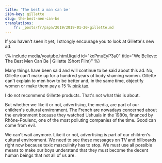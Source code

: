 ```yaml
---
title: 'The best a man can be'
i18n-key: gillette
slug: the-best-men-can-be
translations:
    fr: _posts/fr/papa/2019/2019-01-20-gillette.md
---
```


If you haven't seen it yet, I strongly encourage you to look at Gillette's new
ad.

<!-- more -->

{% include media/youtube.html.liquid id="koPmuEyP3a0" title="We Believe: The Best Men Can Be | Gillette (Short Film)" %}

Many things have been said and will continue to be said about this ad. No,
Gillette can't make up for a hundred years of body shaming women. Gillette can't
explain to men how to be better and, in the same time, objectify women or make
them pay a 15 % [pink tax](https://www.listenmoneymatters.com/the-pink-tax/).

I do not recommend Gillette products. That's not what this is about.

But whether we like it or not, advertising, the media, are part of our
children's cultural environment. The French are nowadays concerned about the
environment because they watched Ushuaïa in the 1980s, financed by
Rhône-Poulenc, one of the most polluting companies of the time. Good can come
from evil.

We can't wait anymore. Like it or not, advertising is part of our children's
cultural environment. We need to see these messages on TV and billboards right
now because toxic masculinity has to stop. We must use all possible means to
make our boys understand that they must become the decent human beings that not
all of us are.
